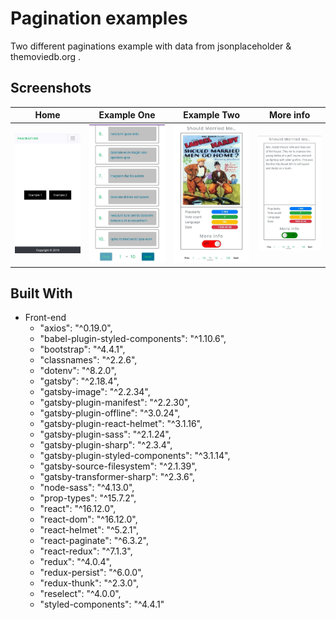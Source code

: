 # Pagination examples
Two different paginations example with data from jsonplaceholder & themoviedb.org .

## Screenshots
| Home | Example One | Example Two | More info |
|:----:|:----:|:----:|:-------:|
|![](image/home.jpg) | ![](image/exampleOne.jpg) | ![](image/exampleTwo.jpg)| ![](image/moreInfo.jpg)

## Built With
- Front-end
  - "axios": "^0.19.0",
  - "babel-plugin-styled-components": "^1.10.6",
  - "bootstrap": "^4.4.1",
  - "classnames": "^2.2.6",
  - "dotenv": "^8.2.0",
  - "gatsby": "^2.18.4",
  - "gatsby-image": "^2.2.34",
  - "gatsby-plugin-manifest": "^2.2.30",
  - "gatsby-plugin-offline": "^3.0.24",
  - "gatsby-plugin-react-helmet": "^3.1.16",
  - "gatsby-plugin-sass": "^2.1.24",
  - "gatsby-plugin-sharp": "^2.3.4",
  - "gatsby-plugin-styled-components": "^3.1.14",
  - "gatsby-source-filesystem": "^2.1.39",
  - "gatsby-transformer-sharp": "^2.3.6",
  - "node-sass": "^4.13.0",
  - "prop-types": "^15.7.2",
  - "react": "^16.12.0",
  - "react-dom": "^16.12.0",
  - "react-helmet": "^5.2.1",
  - "react-paginate": "^6.3.2",
  - "react-redux": "^7.1.3",
  - "redux": "^4.0.4",
  - "redux-persist": "^6.0.0",
  - "redux-thunk": "^2.3.0",
  - "reselect": "^4.0.0",
  - "styled-components": "^4.4.1"
